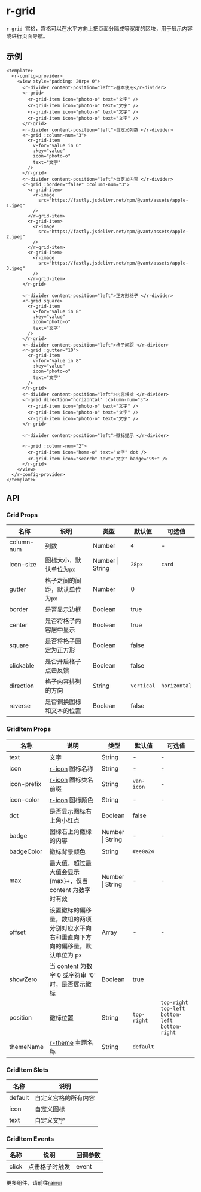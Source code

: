 # r-grid

`r-grid `宫格，宫格可以在水平方向上把页面分隔成等宽度的区块，用于展示内容或进行页面导航。

## 示例

```vue
<template>
  <r-config-provider>
    <view style="padding: 20rpx 0">
      <r-divider content-position="left">基本使用</r-divider>
      <r-grid>
        <r-grid-item icon="photo-o" text="文字" />
        <r-grid-item icon="photo-o" text="文字" />
        <r-grid-item icon="photo-o" text="文字" />
        <r-grid-item icon="photo-o" text="文字" />
      </r-grid>
      <r-divider content-position="left">自定义列数 </r-divider>
      <r-grid :column-num="3">
        <r-grid-item
          v-for="value in 6"
          :key="value"
          icon="photo-o"
          text="文字"
        />
      </r-grid>
      <r-divider content-position="left">自定义内容 </r-divider>
      <r-grid :border="false" :column-num="3">
        <r-grid-item>
          <r-image
            src="https://fastly.jsdelivr.net/npm/@vant/assets/apple-1.jpeg"
          />
        </r-grid-item>
        <r-grid-item>
          <r-image
            src="https://fastly.jsdelivr.net/npm/@vant/assets/apple-2.jpeg"
          />
        </r-grid-item>
        <r-grid-item>
          <r-image
            src="https://fastly.jsdelivr.net/npm/@vant/assets/apple-3.jpeg"
          />
        </r-grid-item>
      </r-grid>

      <r-divider content-position="left">正方形格子 </r-divider>
      <r-grid square>
        <r-grid-item
          v-for="value in 8"
          :key="value"
          icon="photo-o"
          text="文字"
        />
      </r-grid>
      <r-divider content-position="left">格子间距 </r-divider>
      <r-grid :gutter="10">
        <r-grid-item
          v-for="value in 8"
          :key="value"
          icon="photo-o"
          text="文字"
        />
      </r-grid>
      <r-divider content-position="left">内容横排 </r-divider>
      <r-grid direction="horizontal" :column-num="3">
        <r-grid-item icon="photo-o" text="文字" />
        <r-grid-item icon="photo-o" text="文字" />
        <r-grid-item icon="photo-o" text="文字" />
      </r-grid>

      <r-divider content-position="left">徽标提示 </r-divider>

      <r-grid :column-num="2">
        <r-grid-item icon="home-o" text="文字" dot />
        <r-grid-item icon="search" text="文字" badge="99+" />
      </r-grid>
    </view>
  </r-config-provider>
</template>
```

## API

### Grid Props

| 名称       | 说明                           | 类型             | 默认值     | 可选值       |
| ---------- | ------------------------------ | ---------------- | ---------- | ------------ |
| column-num | 列数                           | Number           | `4`        | -            |
| icon-size  | 图标大小，默认单位为`px`       | Number \| String | `28px`     | `card`       |
| gutter     | 格子之间的间距，默认单位为`px` | Number           | 0          |              |
| border     | 是否显示边框                   | Boolean          | true       |              |
| center     | 是否将格子内容居中显示         | Boolean          | true       |              |
| square     | 是否将格子固定为正方形         | Boolean          | false      |              |
| clickable  | 是否开启格子点击反馈           | Boolean          | false      |              |
| direction  | 格子内容排列的方向             | String           | `vertical` | `horizontal` |
| reverse    | 是否调换图标和文本的位置       | Boolean          | false      |              |

### GridItem Props

| 名称        | 说明                                                                              | 类型             | 默认值      | 可选值                                              |
| ----------- | --------------------------------------------------------------------------------- | ---------------- | ----------- | --------------------------------------------------- |
| text        | 文字                                                                              | String           | -           | -                                                   |
| icon        | [r-icon](https://ext.dcloud.net.cn/plugin?id=18668) 图标名称                      | String           | -           | -                                                   |
| icon-prefix | [r-icon](https://ext.dcloud.net.cn/plugin?id=18668) 图标类名前缀                  | String           | `van-icon`  | -                                                   |
| icon-color  | [r-icon](https://ext.dcloud.net.cn/plugin?id=18668) 图标颜色                      | String           | -           | -                                                   |
| dot         | 是否显示图标右上角小红点                                                          | Boolean          | false       |                                                     |
| badge       | 图标右上角徽标的内容                                                              | Number \| String | -           | -                                                   |
| badgeColor  | 徽标背景颜色                                                                      | String           | `#ee0a24`   |                                                     |
| max         | 最大值，超过最大值会显示 {max}+，仅当 content 为数字时有效                        | Number \| String | -           | -                                                   |
| offset      | 设置徽标的偏移量，数组的两项分别对应水平向右和垂直向下方向的偏移量，默认单位为 px | Array            | -           | -                                                   |
| showZero    | 当 content 为数字 0 或字符串 '0' 时，是否展示徽标                                 | Boolean          | true        |                                                     |
| position    | 徽标位置                                                                          | String           | `top-right` | `top-right` `top-left` `bottom-left` `bottom-right` |
| themeName   | [r-theme](https://ext.dcloud.net.cn/plugin?id=18661) 主题名称                     | String           | `default`   |                                                     |

### GridItem Slots

| 名称    | 说明                 |
| ------- | -------------------- |
| default | 自定义宫格的所有内容 |
| icon    | 自定义图标           |
| text    | 自定义文字           |

### GridItem Events

| 名称  | 说明           | 回调参数 |
| ----- | -------------- | -------- |
| click | 点击格子时触发 | event    |

更多组件，请前往[rainui](https://ext.dcloud.net.cn/plugin?id=19701)
